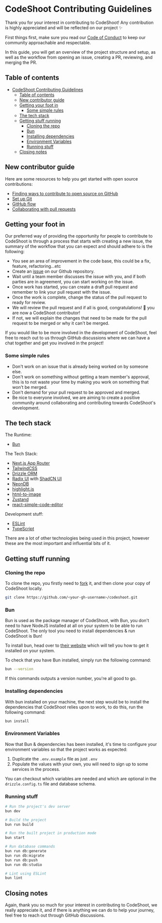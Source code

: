 # CodeShoot Contributing Guidelines

Thank you for your interest in contributing to CodeShoot! Any contribution is highly appreciated and will be reflected on our project ✨

First things first, make sure you read our [Code of Conduct](./CODE_OF_CONDUCT.md) to keep our community approachable and respectable.

In this guide, you will get an overview of the project structure and setup, as well as the workflow from opening an issue, creating a PR, reviewing, and merging the PR.

## Table of contents

-   [CodeShoot Contributing Guidelines](#codeshoot-contributing-guidelines)
    -   [Table of contents](#table-of-contents)
    -   [New contributor guide](#new-contributor-guide)
    -   [Getting your foot in](#getting-your-foot-in)
        -   [Some simple rules](#some-simple-rules)
    -   [The tech stack](#the-tech-stack)
    -   [Getting stuff running](#getting-stuff-running)
        -   [Cloning the repo](#cloning-the-repo)
        -   [Bun](#bun)
        -   [Installing dependencies](#installing-dependencies)
        -   [Environment Variables](#environment-variables)
        -   [Running stuff](#running-stuff)
    -   [Closing notes](#closing-notes)

## New contributor guide

Here are some resources to help you get started with open source contributions:

-   [Finding ways to contribute to open source on GitHub](https://docs.github.com/en/get-started/exploring-projects-on-github/finding-ways-to-contribute-to-open-source-on-github)
-   [Set up Git](https://docs.github.com/en/get-started/quickstart/set-up-git)
-   [GitHub flow](https://docs.github.com/en/get-started/quickstart/github-flow)
-   [Collaborating with pull requests](https://docs.github.com/en/github/collaborating-with-pull-requests)

## Getting your foot in

Our preferred way of providing the opportunity for people to contribute to CodeShoot is through a process that starts with creating a new issue, the summary of the workflow that you can expect and should adhere to is the following:

-   You see an area of improvement in the code base, this could be a fix, feature, refactoring...etc
-   Create an [issue](https://github.com/yourusername/codeshoot/issues) on our Github repository.
-   Wait until a team member discusses the issue with you, and if both parties are in agreement, you can start working on the issue.
-   Once work has started, you can create a draft pull request and remember to link your pull request with the issue.
-   Once the work is complete, change the status of the pull request to ready for review.
-   We will review the pull request and if all is good, congratulations! 🥳 you are now a CodeShoot contributor!
-   If not, we will explain the changes that need to be made for the pull request to be merged or why it can't be merged.

If you would like to be more involved in the development of CodeShoot, feel free to reach out to us through GitHub discussions where we can have a chat together and get you involved in the project!

### Some simple rules

-   Don't work on an issue that is already being worked on by someone else.
-   Don't work on something without getting a team member's approval, this is to not waste your time by making you work on something that won't be merged.
-   Don't demand for your pull request to be approved and merged.
-   Be nice to everyone involved, we are aiming to create a positive community around collaborating and contributing towards CodeShoot's development.

## The tech stack

The Runtime:

-   [Bun](https://bun.sh/)

The Tech Stack:

-   [Next.js App Router](https://nextjs.org/)
-   [TailwindCSS](https://tailwindcss.com/)
-   [Drizzle ORM](https://orm.drizzle.team/)
-   [Radix UI](https://www.radix-ui.com/) with [ShadCN UI](https://ui.shadcn.com)
-   [NeonDB](https://neon.tech)
-   [highlight.js](https://highlightjs.org/)
-   [html-to-image](https://github.com/bubkoo/html-to-image)
-   [Zustand](https://zustand-demo.pmnd.rs/)
-   [react-simple-code-editor](https://github.com/react-simple-code-editor/react-simple-code-editor)

Development stuff:

-   [ESLint](https://eslint.org/)
-   [TypeScript](https://www.typescriptlang.org/)

There are a lot of other technologies being used in this project, however these are the most important and influential bits of it.

## Getting stuff running

### Cloning the repo

To clone the repo, you firstly need to [fork](https://github.com/yourusername/codeshoot/fork) it, and then clone your copy of CodeShoot locally.

```bash
git clone https://github.com/<your-gh-username>/codeshoot.git
```

### Bun

Bun is used as the package manager of CodeShoot, with Bun, you don't need to have NodeJS installed at all on your system to be able to run CodeShoot. The only tool you need to install dependencies & run CodeShoot is Bun!

To install bun, head over to [their website](https://bun.sh/) which will tell you how to get it installed on your system.

To check that you have Bun installed, simply run the following command:

```bash
bun --version
```

If this commands outputs a version number, you're all good to go.

### Installing dependencies

With bun installed on your machine, the next step would be to install the dependencies that CodeShoot relies upon to work, to do this, run the following command:

```bash
bun install
```

### Environment Variables

Now that Bun & dependencies has been installed, it's time to configure your environment variables so that the project works as expected:

1.  Duplicate the `.env.example` file as just `.env`
2.  Populate the values with your own, you will need to sign up to some services in the process.

You can checkout which variables are needed and which are optional in the `drizzle.config.ts` file and database schema.

### Running stuff

```bash
# Run the project's dev server
bun dev

# Build the project
bun run build

# Run the built project in production mode
bun start

# Run database commands
bun run db:generate
bun run db:migrate
bun run db:push
bun run db:studio

# Lint using ESLint
bun lint
```

## Closing notes

Again, thank you so much for your interest in contributing to CodeShoot, we really appreciate it, and if there is anything we can do to help your journey, feel free to reach out through GitHub discussions.
